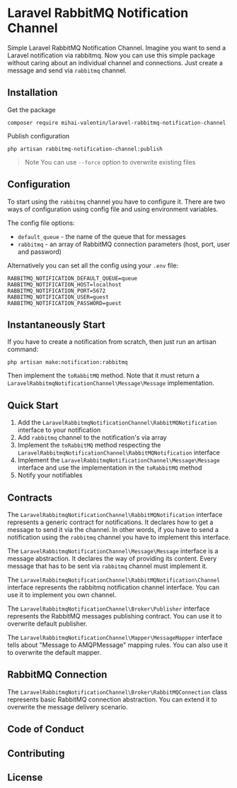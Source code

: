 # Laravel RabbitMQ Notification Channel

Simple Laravel RabbitMQ Notification Channel. Imagine you want to send a Laravel notification via rabbitmq. Now you can
use this simple package without caring about an individual channel and connections. Just create a message and send
via `rabbitmq` channel.

## Installation

Get the package

```shell
composer require mihai-valentin/laravel-rabbitmq-notification-channel
```

Publish configuration

```shell
php artisan rabbitmq-notification-channel:publish
```

> Note
> You can use `--force` option to overwrite existing files

## Configuration

To start using the `rabbitmq` channel you have to configure it. There are two ways of configuration using config file
and using environment variables.

The config file options:
 - `default_queue` - the name of the queue that for messages
 - `rabbitmq` - an array of RabbitMQ connection parameters (host, port, user and password)

Alternatively you can set all the config using your `.env` file:

```shell
RABBITMQ_NOTIFICATION_DEFAULT_QUEUE=queue
RABBITMQ_NOTIFICATION_HOST=localhost
RABBITMQ_NOTIFICATION_PORT=5672
RABBITMQ_NOTIFICATION_USER=guest
RABBITMQ_NOTIFICATION_PASSWORD=guest
```

## Instantaneously Start

If you have to create a notification from scratch, then just run an artisan command:

```shell
php artisan make:notification:rabbitmq
```

Then implement the `toRabbitMQ` method. Note that it must return a `LaravelRabbitmqNotificationChannel\Message\Message`
implementation.

## Quick Start

1. Add the `LaravelRabbitmqNotificationChannel\RabbitMQNotification` interface to your notification
2. Add `rabbitmq` channel to the notification's via array
3. Implement the `toRabbitMQ` method respecting the `LaravelRabbitmqNotificationChannel\RabbitMQNotification` interface
4. Implement the `LaravelRabbitmqNotificationChannel\Message\Message` interface and use the implementation in
   the `toRabbitMQ` method
5. Notify your notifiables

## Contracts

The `LaravelRabbitmqNotificationChannel\RabbitMQNotification` interface represents a generic contract for notifications.
It declares how to get a message to send it via the channel. In other words, if you have to send a notification using
the `rabbitmq` channel you have to implement this interface.

The `LaravelRabbitmqNotificationChannel\Message\Message` interface is a message abstraction. It declares the way of
providing its content. Every message that has to be sent via `rabbitmq` channel must implement it.

The `LaravelRabbitmqNotificationChannel\RabbitMQNotification\Channel` interface represents the rabbitmq notification
channel interface. You can use it to implement you own channel.

The `LaravelRabbitmqNotificationChannel\Broker\Publisher` interface represents the RabbitMQ messages publishing
contract. You can use it to overwrite default publisher.

The `LaravelRabbitmqNotificationChannel\Mapper\MessageMapper` interface tells about "Message to AMQPMessage" mapping
rules. You can also use it to overwrite the default mapper.

## RabbitMQ Connection

The `LaravelRabbitmqNotificationChannel\Broker\RabbitMQConnection` class represents basic RabbitMQ connection
abstraction. You can extend it to overwrite the message delivery scenario.

## Code of Conduct

## Contributing

## License
